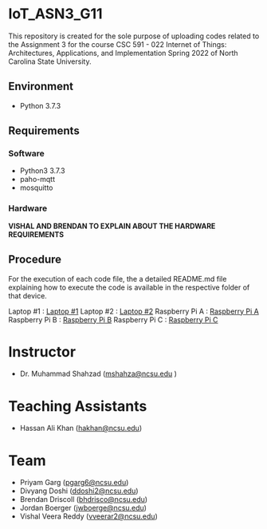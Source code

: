 # IoT_ASN3_G11

This repository is created for the sole purpose of uploading codes related to the Assignment 3 for the course CSC 591 - 022 Internet of Things: Architectures, Applications, and Implementation Spring 2022 of North Carolina State University.

## Environment
- Python 3.7.3

## Requirements
### Software
- Python3 3.7.3
- paho-mqtt
- mosquitto

### Hardware
**VISHAL AND BRENDAN TO EXPLAIN ABOUT THE HARDWARE REQUIREMENTS**
## Procedure
For the execution of each code file, the  a detailed README.md file explaining how to execute the code is available in the respective folder of that device.

Laptop #1 : [Laptop #1](https://github.ncsu.edu/jwboerge/IoT_ASN3_G11)
Laptop #2 : [Laptop #2](https://github.ncsu.edu/jwboerge/IoT_ASN3_G11)
Raspberry Pi A : [Raspberry Pi A](https://github.ncsu.edu/jwboerge/IoT_ASN3_G11)
Raspberry Pi B : [Raspberry Pi B](https://github.ncsu.edu/jwboerge/IoT_ASN3_G11)
Raspberry Pi C : [Raspberry Pi C](https://github.ncsu.edu/jwboerge/IoT_ASN3_G11)

# Instructor
- Dr. Muhammad Shahzad (mshahza@ncsu.edu )

# Teaching Assistants
- Hassan Ali Khan (hakhan@ncsu.edu)

# Team
- Priyam Garg (pgarg6@ncsu.edu)
- Divyang Doshi	(ddoshi2@ncsu.edu)
- Brendan Driscoll (bhdrisco@ncsu.edu)
- Jordan Boerger (jwboerge@ncsu.edu)
- Vishal Veera Reddy (vveerar2@ncsu.edu)